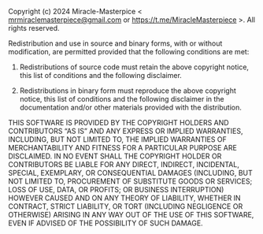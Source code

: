 Copyright (c) 2024 Miracle-Masterpiсe < mrmiraclemasterpiece@gmail.com or https://t.me/MiracleMasterpiece >. All rights reserved.
 
Redistribution and use in source and binary forms, with or without 
modification, are permitted provided that the following conditions are met:

1. Redistributions of source code must retain the above copyright notice, 
this list of conditions and the following disclaimer.
 
2. Redistributions in binary form must reproduce the above copyright notice, 
this list of conditions and the following disclaimer in the documentation and/or 
other materials provided with the distribution.
 
THIS SOFTWARE IS PROVIDED BY THE COPYRIGHT HOLDERS AND 
CONTRIBUTORS “AS IS” AND ANY EXPRESS OR IMPLIED 
WARRANTIES, INCLUDING, BUT NOT LIMITED TO, THE IMPLIED WARRANTIES OF MERCHANTABILITY AND FITNESS FOR A
PARTICULAR PURPOSE ARE DISCLAIMED. 
IN NO EVENT SHALL THE COPYRIGHT HOLDER OR CONTRIBUTORS BE LIABLE FOR ANY DIRECT, 
INDIRECT, INCIDENTAL, SPECIAL, EXEMPLARY, OR CONSEQUENTIAL 
DAMAGES (INCLUDING, BUT NOT LIMITED TO, PROCUREMENT OF 
SUBSTITUTE GOODS OR SERVICES; LOSS OF USE, DATA, OR PROFITS; 
OR BUSINESS INTERRUPTION) HOWEVER CAUSED AND ON ANY 
THEORY OF LIABILITY, WHETHER IN CONTRACT, STRICT LIABILITY, OR 
TORT (INCLUDING NEGLIGENCE OR OTHERWISE) ARISING IN ANY 
WAY OUT OF THE USE OF THIS SOFTWARE, EVEN IF ADVISED OF THE 
POSSIBILITY OF SUCH DAMAGE.

